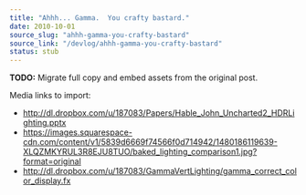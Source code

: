 ```yaml
---
title: "Ahhh... Gamma.  You crafty bastard."
date: 2010-10-01
source_slug: "ahhh-gamma-you-crafty-bastard"
source_link: "/devlog/ahhh-gamma-you-crafty-bastard"
status: stub
---
```

**TODO:** Migrate full copy and embed assets from the original post.

Media links to import:
- http://dl.dropbox.com/u/187083/Papers/Hable_John_Uncharted2_HDRLighting.pptx
- https://images.squarespace-cdn.com/content/v1/5839d6669f74566f0d714942/1480186119639-XLQZMKYRUL3R8EJU8TUO/baked_lighting_comparison1.jpg?format=original
- http://dl.dropbox.com/u/187083/GammaVertLighting/gamma_correct_color_display.fx
